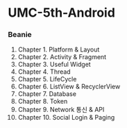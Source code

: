 # UMC-5th-Android 
### Beanie

1. Chapter 1. Platform & Layout
2. Chapter 2. Activity & Fragment
3. Chapter 3. Useful Widget
4. Chapter 4. Thread
5. Chapter 5. LifeCycle
6. Chapter 6. ListView & RecyclerView
7. Chapter 7. Database
8. Chapter 8. Token
9. Chapter 9. Network 통신 & API
10. Chapter 10. Social Login & Paging
